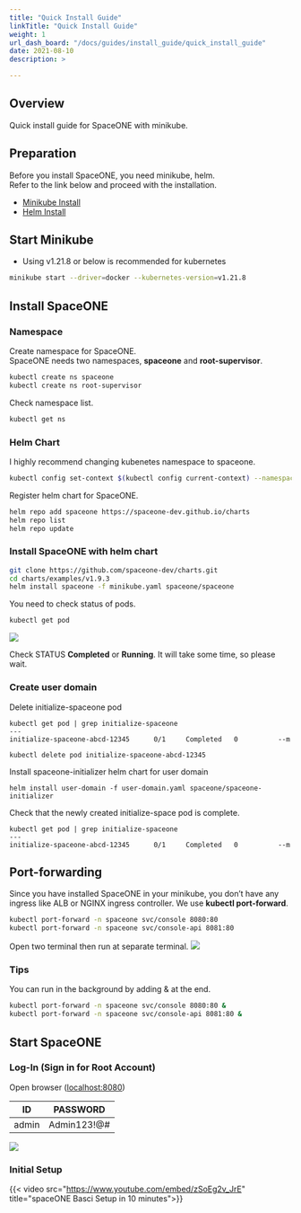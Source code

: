 ```yaml
---
title: "Quick Install Guide"
linkTitle: "Quick Install Guide"
weight: 1
url_dash_board: "/docs/guides/install_guide/quick_install_guide" 
date: 2021-08-10
description: >

---
```


## Overview
Quick install guide for SpaceONE with minikube.

## Preparation
Before you install SpaceONE, you need minikube, helm. <br>
Refer to the link below and proceed with the installation.

* [Minikube Install](https://minikube.sigs.k8s.io/docs/start/)
* [Helm Install](https://helm.sh/docs/intro/install/)


## Start Minikube
- Using v1.21.8 or below is recommended for kubernetes
~~~bash
minikube start --driver=docker --kubernetes-version=v1.21.8
~~~

## Install SpaceONE

### Namespace
Create namespace for SpaceONE.<br>
SpaceONE needs two namespaces, **spaceone** and **root-supervisor**.
~~~bash
kubectl create ns spaceone
kubectl create ns root-supervisor
~~~

Check namespace list.
~~~bash
kubectl get ns
~~~

### Helm Chart
I highly recommend changing kubenetes namespace to spaceone.
~~~bash
kubectl config set-context $(kubectl config current-context) --namespace spaceone
~~~

Register helm chart for SpaceONE.
~~~bash
helm repo add spaceone https://spaceone-dev.github.io/charts
helm repo list
helm repo update
~~~

### Install SpaceONE with helm chart
~~~bash
git clone https://github.com/spaceone-dev/charts.git
cd charts/examples/v1.9.3
helm install spaceone -f minikube.yaml spaceone/spaceone
~~~

You need to check status of pods.
~~~bash
kubectl get pod
~~~
![](/docs/setup_operation/quick_install/quick_install_img/quick_install_image_01.png)

Check STATUS **Completed** or **Running**.
It will take some time, so please wait.

### Create user domain
Delete initialize-spaceone pod
```
kubectl get pod | grep initialize-spaceone
---
initialize-spaceone-abcd-12345      0/1     Completed   0          --m
```
```
kubectl delete pod initialize-spaceone-abcd-12345
```

Install spaceone-initializer helm chart for user domain
```
helm install user-domain -f user-domain.yaml spaceone/spaceone-initializer
```

Check that the newly created initialize-space pod is complete.
```
kubectl get pod | grep initialize-spaceone
---
initialize-spaceone-abcd-12345      0/1     Completed   0          --m
```

## Port-forwarding
Since you have installed SpaceONE in your minikube, you don’t have any ingress like ALB or NGINX ingress controller.
We use **kubectl port-forward**.

~~~bash
kubectl port-forward -n spaceone svc/console 8080:80
kubectl port-forward -n spaceone svc/console-api 8081:80
~~~

Open two terminal then run at separate terminal.
![](/docs/setup_operation/quick_install/quick_install_img/quick_install_image_02.png)

### Tips
You can run in the background by adding & at the end.

~~~bash
kubectl port-forward -n spaceone svc/console 8080:80 &
kubectl port-forward -n spaceone svc/console-api 8081:80 &
~~~

## Start SpaceONE

### Log-In (Sign in for Root Account)
Open browser
([localhost:8080](http://localhost:8080))

| ID | PASSWORD |
|---|---|
| admin | Admin123!@# |

![](/docs/setup_operation/quick_install/quick_install_img/quick_install_image_03.png)

### Initial Setup
{{< video src="https://www.youtube.com/embed/zSoEg2v_JrE" title="spaceONE Basci Setup in 10 minutes">}}

